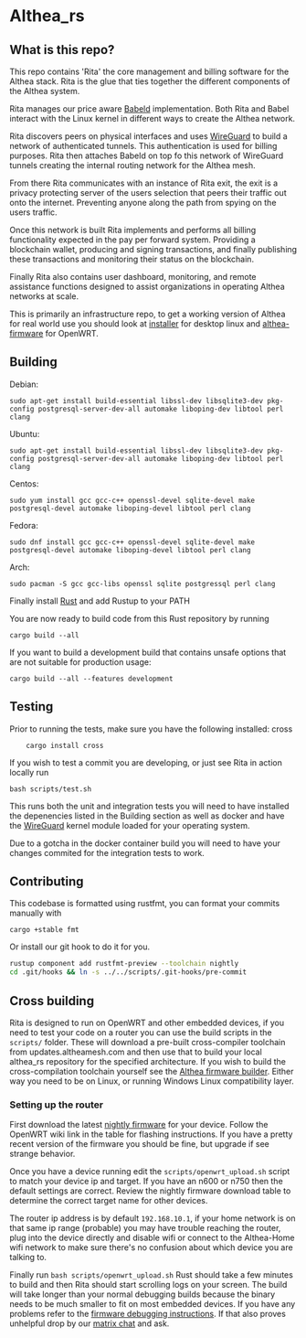 # Althea_rs

## What is this repo?

This repo contains 'Rita' the core management and billing software for the Althea stack. Rita is the glue that ties together the different components of the Althea system.

Rita manages our price aware [Babeld](https://github.com/althea-net/babeld) implementation. Both Rita and Babel interact with the Linux kernel in different ways to create the Althea network.

Rita discovers peers on physical interfaces and uses [WireGuard](https://duckduckgo.com/?t=ffab&q=wireguard&ia=web) to build a network of authenticated tunnels. This authentication is used for billing purposes. Rita then attaches Babeld on top fo this network of WireGuard tunnels creating the internal routing network for the Althea mesh.

From there Rita communicates with an instance of Rita exit, the exit is a privacy protecting server of the users selection that peers their traffic out onto the internet. Preventing anyone along the path from spying on the users traffic.

Once this network is built Rita implements and performs all billing functionality expected in the pay per forward system. Providing a blockchain wallet, producing and signing transactions, and finally publishing these transactions and monitoring their status on the blockchain.

Finally Rita also contains user dashboard, monitoring, and remote assistance functions designed to assist organizations in operating Althea networks at scale.

This is primarily an infrastructure repo, to get a working version of Althea for real world use you should look at [installer](https://github.com/althea-mesh/installer) for desktop linux and [althea-firmware](https://github.com/althea-mesh/althea-firmware) for OpenWRT.

## Building

Debian:

    sudo apt-get install build-essential libssl-dev libsqlite3-dev pkg-config postgresql-server-dev-all automake liboping-dev libtool perl clang

Ubuntu:

    sudo apt-get install build-essential libssl-dev libsqlite3-dev pkg-config postgresql-server-dev-all automake liboping-dev libtool perl clang

Centos:

    sudo yum install gcc gcc-c++ openssl-devel sqlite-devel make postgresql-devel automake liboping-devel libtool perl clang

Fedora:

    sudo dnf install gcc gcc-c++ openssl-devel sqlite-devel make postgresql-devel automake liboping-devel libtool perl clang

Arch:

    sudo pacman -S gcc gcc-libs openssl sqlite postgressql perl clang

Finally install [Rust](https://www.rustup.rs/) and add Rustup to your PATH

You are now ready to build code from this Rust repository by running

    cargo build --all

If you want to build a development build that contains unsafe options that are not suitable for production usage:

    cargo build --all --features development

## Testing

Prior to running the tests, make sure you have the following installed: cross

```
    cargo install cross
```

If you wish to test a commit you are developing, or just see Rita in action locally run

    bash scripts/test.sh

This runs both the unit and integration tests you will need to have installed the depenencies listed in the Building section
as well as docker and have the [WireGuard](https://www.wireguard.com/install/) kernel module loaded for your operating system.

Due to a gotcha in the docker container build you will need to have your changes commited for the integration tests to work.

## Contributing

This codebase is formatted using rustfmt, you can format your commits manually with

    cargo +stable fmt

Or install our git hook to do it for you.

```sh
rustup component add rustfmt-preview --toolchain nightly
cd .git/hooks && ln -s ../../scripts/.git-hooks/pre-commit
```

## Cross building

Rita is designed to run on OpenWRT and other embedded devices, if you need to test your code on a router you can use the build scripts in the `scripts/` folder. These will download a pre-built cross-compiler toolchain from updates.altheamesh.com and then use that to build your local althea_rs repository for the specified architecture. If you wish to build the cross-compilation toolchain yourself see the [Althea firmware builder](https://github.com/althea-mesh/althea-firmware). Either way you need to be on Linux, or running Windows Linux compatibility layer.

### Setting up the router

First download the latest [nightly firmware](https://github.com/althea-mesh/althea-firmware#is-this-where-i-get-althea) for your device. Follow the OpenWRT wiki link in the table for flashing instructions. If you have a pretty recent version of the firmware you should be fine, but upgrade if see strange behavior.

Once you have a device running edit the `scripts/openwrt_upload.sh` script to match your device ip and target. If you have an n600 or n750 then the default settings are correct. Review the nightly firmware download table to determine the correct target name for other devices.

The router ip address is by default `192.168.10.1`, if your home network is on that same ip range (probable) you may have trouble reaching the router, plug into the device directly and disable wifi or connect to the Althea-Home wifi network to make sure there's no confusion about which device you are talking to.

Finally run `bash scripts/openwrt_upload.sh` Rust should take a few minutes to build and then Rita should start scrolling logs on your screen. The build will take longer than your normal debugging builds because the binary needs to be much smaller to fit on most embedded devices. If you have any problems refer to the [firmware debugging instructions](https://github.com/althea-mesh/althea-firmware#so-i-flashed-the-firmware-what-do-i-do-now). If that also proves unhelpful drop by our [matrix chat](https://riot.im/app/#/room/#althea:matrix.org) and ask.
